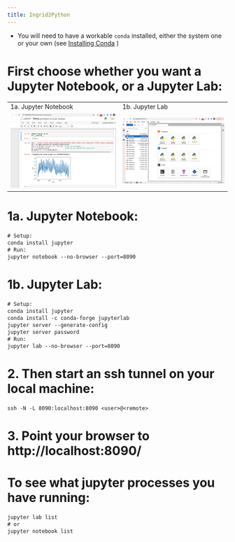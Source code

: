 ```yaml
---
title: Ingrid2Python
---
```


- You will need to have a workable `conda` installed, either the system one or your own (see [Installing Conda](https://github.com/ocp-cmdg/ingrid2python/blob/main/pages/install_conda.md) )

# First choose whether you want a Jupyter Notebook, or a Jupyter Lab:

<table>
  <tr><td>1a. Jupyter Notebook</td><td>1b. Jupyter Lab</td></tr>
  <tr><td><img width=500 src="../assets/imgs/JupyterNotebook.png"></td><td><img width=500 src="../assets/imgs/JupyterLab.png"></td></tr>
</table>

# 1a. Jupyter Notebook:
```
# Setup:
conda install jupyter
# Run:
jupyter notebook --no-browser --port=8090
```


# 1b. Jupyter Lab:
```
# Setup:
conda install jupyter
conda install -c conda-forge jupyterlab
jupyter server --generate-config
jupyter server password
# Run:
jupyter lab --no-browser --port=8090 
```
  

# 2. Then start an ssh tunnel on your local machine:
```
ssh -N -L 8090:localhost:8090 <user>@<remote>
```

# 3. Point your browser to http://localhost:8090/


# To see what jupyter processes you have running:
```
jupyter lab list
# or
jupyter notebook list
```


